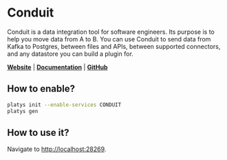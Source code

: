 # Conduit

Conduit is a data integration tool for software engineers. Its purpose is to help you move data from A to B. You can use Conduit to send data from Kafka to Postgres, between files and APIs, between supported connectors, and any datastore you can build a plugin for.

**[Website](https://conduit.io/)** | **[Documentation](https://www.conduit.io/docs/introduction/getting-started)** | **[GitHub](https://github.com/ConduitIO/conduit)**

## How to enable?

```bash
platys init --enable-services CONDUIT
platys gen
```

## How to use it?

Navigate to <http://localhost:28269>.



